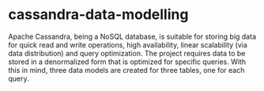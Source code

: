 # cassandra-data-modelling

Apache Cassandra, being a NoSQL database, is suitable for storing big data for quick read and write operations, high availability, linear scalability (via data distribution) and query optimization. The project requires data to be stored in a denormalized form that is optimized for specific queries. With this in mind, three data models are created for three tables, one for each query.

